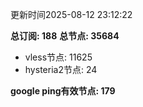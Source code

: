 更新时间2025-08-12 23:12:22

**总订阅: 188**
**总节点: 35684**
- vless节点: 11625
- hysteria2节点: 24

**google ping有效节点: 179**
